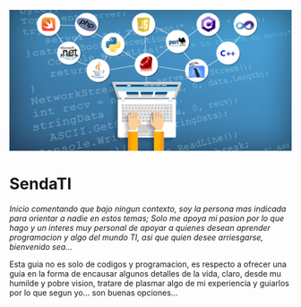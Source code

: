 ![Portada](/image/Programming-Languages.png)

# SendaTI

_Inicio comentando que bajo ningun contexto, soy la persona mas indicada para orientar a nadie en estos temas; Solo me apoya mi pasion por lo que hago y un interes muy personal de apoyar a quienes desean aprender programacion y algo del mundo TI, asi que quien desee arriesgarse, bienvenido sea..._

Esta guia no es solo de codigos y programacion, es respecto a ofrecer una guia en la forma de encausar algunos detalles de la vida, claro, desde mu humilde y pobre vision, tratare de plasmar algo de mi experiencia y guiarlos por lo que segun yo... son buenas opciones...